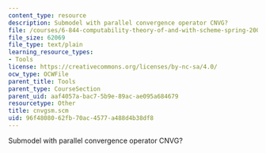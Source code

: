```yaml
---
content_type: resource
description: Submodel with parallel convergence operator CNVG?
file: /courses/6-844-computability-theory-of-and-with-scheme-spring-2003/96f4808062fb70ac4577a488d4b38df8_cnvgsm.scm
file_size: 62069
file_type: text/plain
learning_resource_types:
- Tools
license: https://creativecommons.org/licenses/by-nc-sa/4.0/
ocw_type: OCWFile
parent_title: Tools
parent_type: CourseSection
parent_uid: aaf4057a-bac7-5b9e-89ac-ae095a684679
resourcetype: Other
title: cnvgsm.scm
uid: 96f48080-62fb-70ac-4577-a488d4b38df8
---
```

Submodel with parallel convergence operator CNVG?